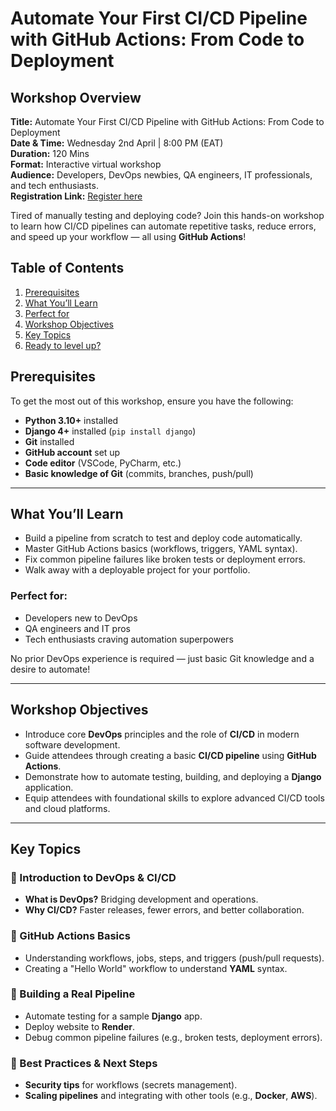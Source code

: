 # Automate Your First CI/CD Pipeline with GitHub Actions: From Code to Deployment



## Workshop Overview
**Title:** Automate Your First CI/CD Pipeline with GitHub Actions: From Code to Deployment  
**Date & Time:** Wednesday 2nd April | 8:00 PM (EAT)  
**Duration:** 120 Mins  
**Format:** Interactive virtual workshop  
**Audience:** Developers, DevOps newbies, QA engineers, IT professionals, and tech enthusiasts.  
**Registration Link:** [Register here](https://lu.ma/mijg7yxy)

Tired of manually testing and deploying code? 
Join this hands-on workshop to learn how CI/CD pipelines can automate repetitive tasks, reduce errors, and speed up your workflow — all using **GitHub Actions**!

## Table of Contents
1. [Prerequisites](#prerequisites)
2. [What You’ll Learn](#-what-youll-learn)
3. [Perfect for](#-perfect-for)
4. [Workshop Objectives](#-workshop-objectives)
5. [Key Topics](#-key-topics)
6. [Ready to level up?](#-ready-to-level-up-your-devops-skills)

## Prerequisites
To get the most out of this workshop, ensure you have the following:
- **Python 3.10+** installed
- **Django 4+** installed (`pip install django`)
- **Git** installed
- **GitHub account** set up
- **Code editor** (VSCode, PyCharm, etc.)
- **Basic knowledge of Git** (commits, branches, push/pull)

---

## What You’ll Learn
- Build a pipeline from scratch to test and deploy code automatically.
- Master GitHub Actions basics (workflows, triggers, YAML syntax).
- Fix common pipeline failures like broken tests or deployment errors.
- Walk away with a deployable project for your portfolio.

### Perfect for:
- Developers new to DevOps
- QA engineers and IT pros
- Tech enthusiasts craving automation superpowers

No prior DevOps experience is required — just basic Git knowledge and a desire to automate!

---

## Workshop Objectives
- Introduce core **DevOps** principles and the role of **CI/CD** in modern software development.
- Guide attendees through creating a basic **CI/CD pipeline** using **GitHub Actions**.
- Demonstrate how to automate testing, building, and deploying a **Django** application.
- Equip attendees with foundational skills to explore advanced CI/CD tools and cloud platforms.

---

## Key Topics

### 🔹 Introduction to DevOps & CI/CD
- **What is DevOps?** Bridging development and operations.
- **Why CI/CD?** Faster releases, fewer errors, and better collaboration.

### 🔹 GitHub Actions Basics
- Understanding workflows, jobs, steps, and triggers (push/pull requests).
- Creating a "Hello World" workflow to understand **YAML** syntax.

### 🔹 Building a Real Pipeline
- Automate testing for a sample **Django** app.
- Deploy website to **Render**.
- Debug common pipeline failures (e.g., broken tests, deployment errors).

### 🔹 Best Practices & Next Steps
- **Security tips** for workflows (secrets management).
- **Scaling pipelines** and integrating with other tools (e.g., **Docker**, **AWS**).





